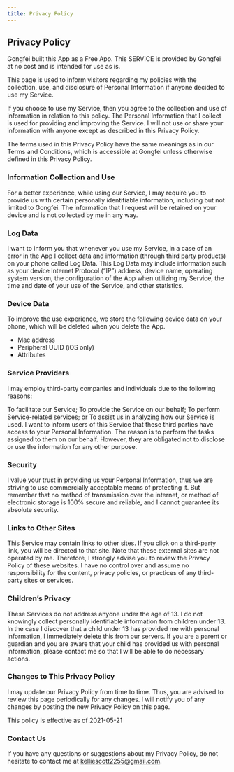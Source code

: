 ```yaml
---
title: Privacy Policy
---
```


## Privacy Policy

Gongfei built this App as a Free App. This SERVICE is provided by Gongfei at no cost and is intended for use as is.

This page is used to inform visitors regarding my policies with the collection, use, and disclosure of Personal Information if anyone decided to use my Service.

If you choose to use my Service, then you agree to the collection and use of information in relation to this policy. The Personal Information that I collect is used for providing and improving the Service. I will not use or share your information with anyone except as described in this Privacy Policy.

The terms used in this Privacy Policy have the same meanings as in our Terms and Conditions, which is accessible at Gongfei unless otherwise defined in this Privacy Policy.

### Information Collection and Use

For a better experience, while using our Service, I may require you to provide us with certain personally identifiable information, including but not limited to Gongfei. The information that I request will be retained on your device and is not collected by me in any way.

### Log Data

I want to inform you that whenever you use my Service, in a case of an error in the App I collect data and information (through third party products) on your phone called Log Data. This Log Data may include information such as your device Internet Protocol (“IP”) address, device name, operating system version, the configuration of the App when utilizing my Service, the time and date of your use of the Service, and other statistics.

### Device Data

To improve the use experience, we store the following device data on your phone, which will be deleted when you delete the App.

- Mac address
- Peripheral UUID (iOS only)
- Attributes

### Service Providers

I may employ third-party companies and individuals due to the following reasons:

To facilitate our Service;
To provide the Service on our behalf;
To perform Service-related services; or
To assist us in analyzing how our Service is used.
I want to inform users of this Service that these third parties have access to your Personal Information. The reason is to perform the tasks assigned to them on our behalf. However, they are obligated not to disclose or use the information for any other purpose.

### Security

I value your trust in providing us your Personal Information, thus we are striving to use commercially acceptable means of protecting it. But remember that no method of transmission over the internet, or method of electronic storage is 100% secure and reliable, and I cannot guarantee its absolute security.

### Links to Other Sites

This Service may contain links to other sites. If you click on a third-party link, you will be directed to that site. Note that these external sites are not operated by me. Therefore, I strongly advise you to review the Privacy Policy of these websites. I have no control over and assume no responsibility for the content, privacy policies, or practices of any third-party sites or services.

### Children’s Privacy

These Services do not address anyone under the age of 13. I do not knowingly collect personally identifiable information from children under 13. In the case I discover that a child under 13 has provided me with personal information, I immediately delete this from our servers. If you are a parent or guardian and you are aware that your child has provided us with personal information, please contact me so that I will be able to do necessary actions.

### Changes to This Privacy Policy

I may update our Privacy Policy from time to time. Thus, you are advised to review this page periodically for any changes. I will notify you of any changes by posting the new Privacy Policy on this page.

This policy is effective as of 2021-05-21

### Contact Us

If you have any questions or suggestions about my Privacy Policy, do not hesitate to contact me at kelliescott2255@gmail.com.
